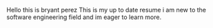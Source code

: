 Hello this is bryant perez 
This is my up to date resume
i am new to the software engineering field and im eager to learn more.
